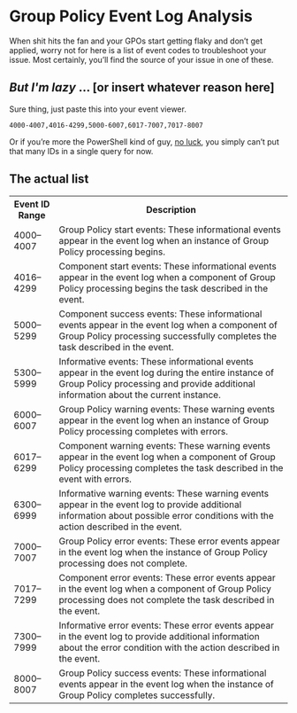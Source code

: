 # Group Policy Event Log Analysis

When shit hits the fan and your GPOs start getting flaky and don’t get
applied, worry not for here is a list of event codes to troubleshoot your
issue. Most certainly, you’ll find the source of your issue in one of these.

## *But I'm lazy* ... [or insert whatever reason here]

Sure thing, just paste this into your event viewer.

```
4000-4007,4016-4299,5000-6007,6017-7007,7017-8007
```

Or if you’re more the PowerShell kind of guy, [no luck](https://github.com/PowerShell/PowerShell/issues/12303), you simply can’t put
that many IDs in a single query for now.


## The actual list

<table>
<tr><th>Event ID Range</th><th>Description</th></tr>
<tr><td>4000–4007</td><td>Group Policy start events: These informational events appear in the event log when an instance of Group Policy processing begins.</td></tr>
<tr><td>4016–4299</td><td>Component start events: These informational events appear in the event log when a component of Group Policy processing begins the task described in the event.</td></tr>
<tr><td>5000–5299</td><td>Component success events: These informational events appear in the event log when a component of Group Policy processing successfully completes the task described in the event.</td></tr>
<tr><td>5300–5999</td><td>Informative events: These informational events appear in the event log during the entire instance of Group Policy processing and provide additional information about the current instance.</td></tr>
<tr><td>6000–6007</td><td>Group Policy warning events: These warning events appear in the event log when an instance of Group Policy processing completes with errors.</td></tr>
<tr><td>6017–6299</td><td>Component warning events: These warning events appear in the event log when a component of Group Policy processing completes the task described in the event with errors.</td></tr>
<tr><td>6300–6999</td><td>Informative warning events: These warning events appear in the event log to provide additional information about possible error conditions with the action described in the event.</td></tr>
<tr><td>7000–7007</td><td>Group Policy error events: These error events appear in the event log when the instance of Group Policy processing does not complete.</td></tr>
<tr><td>7017–7299</td><td>Component error events: These error events appear in the event log when a component of Group Policy processing does not complete the task described in the event.</td></tr>
<tr><td>7300–7999</td><td>Informative error events: These error events appear in the event log to provide additional information about the error condition with the action described in the event.</td></tr>
<tr><td>8000–8007</td><td>Group Policy success events: These informational events appear in the event log when the instance of Group Policy completes successfully.</td></tr>
</table>

